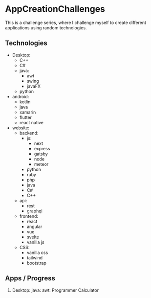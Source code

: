 # AppCreationChallenges
This is a challenge series, where I challenge myself to create different applications using random technologies.
## Technologies
* Desktop:
  * C++
  * C#
  * java:
    * awt
    * swing
    * javaFX
  * python
* android:
  * kotlin
  * java
  * xamarin
  * flutter
  * react native
* website:
  * backend:
    * js:
      * next
      * express
      * gatsby
      * node
      * meteor
    * python
    * ruby
    * php
    * java
    * C#
    * C++
  * api:
    * rest
    * graphql
  * frontend:
    * react
    * angular
    * vue
    * svelte
    * vanilla js
  * CSS:
    * vanilla css
    * tailwind
    * bootstrap
## Apps / Progress
1. Desktop: java: awt: Programmer Calculator
